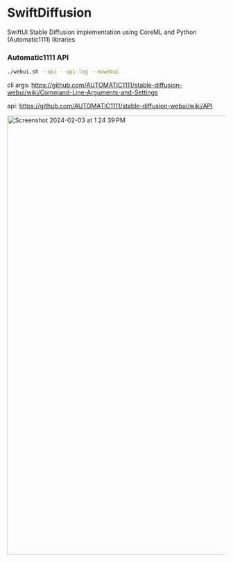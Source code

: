 # SwiftDiffusion
SwiftUI Stable Diffusion implementation using CoreML and Python (Automatic1111) libraries

### Automatic1111 API

```bash
./webui.sh --api --api-log --nowebui
```

cli args: https://github.com/AUTOMATIC1111/stable-diffusion-webui/wiki/Command-Line-Arguments-and-Settings

api: https://github.com/AUTOMATIC1111/stable-diffusion-webui/wiki/API

<img width="1012" alt="Screenshot 2024-02-03 at 1 24 39 PM" src="https://github.com/buzsh/SwiftDiffusion/assets/158503966/7badd255-5439-4822-befb-93d2dde7d8e0">
